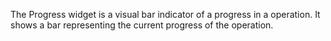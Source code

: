 The Progress widget is a visual bar indicator of a progress in a operation. 
It shows a bar representing the current progress of the operation.

<snippet id='progress-require'/>
<snippet id='progress-import'/>